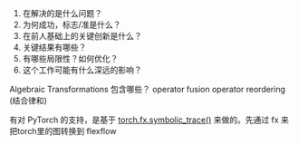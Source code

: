 1. 在解决的是什么问题？
2. 为何成功，标志/准是什么？
3. 在前人基础上的关键创新是什么？
4. 关键结果有哪些？
5. 有哪些局限性？如何优化？
6. 这个工作可能有什么深远的影响？

Algebraic Transformations 包含哪些？
operator fusion
operator reordering (结合律和)

有对 PyTorch 的支持，是基于 [torch.fx.symbolic_trace()](https://github.com/flexflow/FlexFlow/blob/master/python/flexflow/torch/model.py#L2396-L2397) 来做的。先通过 fx 来把torch里的图转换到 flexflow
